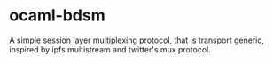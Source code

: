 # ocaml-bdsm
A simple session layer multiplexing protocol, that is transport generic, inspired by ipfs multistream and twitter's mux protocol.
